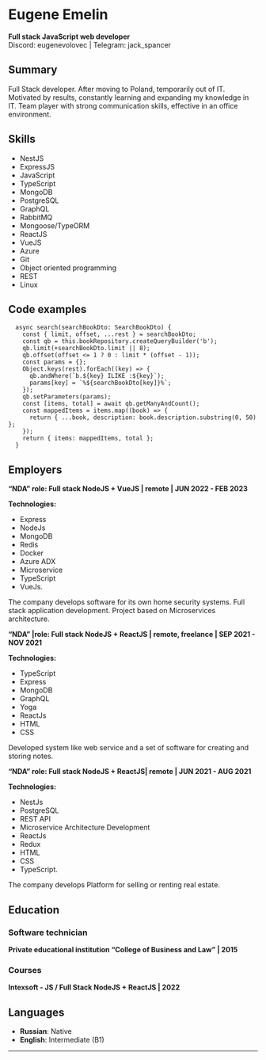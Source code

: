 # Eugene Emelin
**Full stack JavaScript web developer**  
Discord: eugenevolovec | Telegram: jack_spancer

## Summary  
Full Stack developer. After moving to Poland, temporarily out of IT. Motivated by results, constantly learning and expanding my knowledge in IT. Team player with strong communication skills, effective in an office environment.

## Skills  
- NestJS
- ExpressJS
- JavaScript
- TypeScript
- MongoDB
- PostgreSQL
- GraphQL
- RabbitMQ
- Mongoose/TypeORM
- ReactJS
- VueJS
- Azure
- Git
- Object oriented programming
- REST
- Linux

## Code examples  
```
  async search(searchBookDto: SearchBookDto) {
    const { limit, offset, ...rest } = searchBookDto;
    const qb = this.bookRepository.createQueryBuilder('b');
    qb.limit(+searchBookDto.limit || 8);
    qb.offset(offset <= 1 ? 0 : limit * (offset - 1));
    const params = {};
    Object.keys(rest).forEach((key) => {
      qb.andWhere(`b.${key} ILIKE :${key}`);
      params[key] = `%${searchBookDto[key]}%`;
    });
    qb.setParameters(params);
    const [items, total] = await qb.getManyAndCount();
    const mappedItems = items.map((book) => {
      return { ...book, description: book.description.substring(0, 50) };
    });
    return { items: mappedItems, total };
  }
```

## Employers
**“NDA” role: Full stack NodeJS + VueJS | remote | JUN 2022 - FEB 2023** 

**Technologies:**
- Express
- NodeJs
- MongoDB
- Redis
- Docker
- Azure ADX
- Microservice
- TypeScript
- VueJs.

The company develops software for its own home security systems.
Full stack application development. Project based on Microservices
architecture.

**“NDA” |role: Full stack NodeJS + ReactJS | remote, freelance | SEP 2021 - NOV 2021**

**Technologies:**
- TypeScript
- Express
- MongoDB
- GraphQL
- Yoga
- ReactJs
- HTML
- CSS

Developed system like web service and a set of software for creating
and storing notes.


**“NDA” role: Full stack NodeJS + ReactJS| remote | JUN 2021 - AUG 2021**

**Technologies:**
- NestJs
- PostgreSQL
- REST API
- Microservice Architecture Development
- ReactJs
- Redux
- HTML
- CSS
- TypeScript.

The company develops Platform for selling or renting real estate.

## Education  
### Software technician
**Private educational institution “College of Business and Law” | 2015**
### Courses 
**Intexsoft - JS / Full Stack NodeJS + ReactJS | 2022**


## Languages  
- **Russian**: Native  
- **English**: Intermediate (B1)  

--- 
